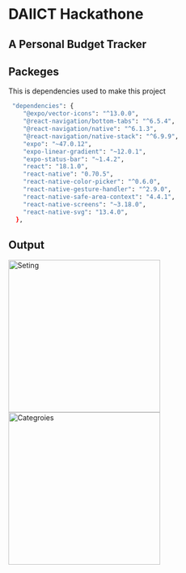 # DAIICT Hackathone
## A Personal Budget Tracker

## Packeges

This is dependencies used to make this project

```bash
 "dependencies": {
    "@expo/vector-icons": "^13.0.0",
    "@react-navigation/bottom-tabs": "^6.5.4",
    "@react-navigation/native": "^6.1.3",
    "@react-navigation/native-stack": "^6.9.9",
    "expo": "~47.0.12",
    "expo-linear-gradient": "~12.0.1",
    "expo-status-bar": "~1.4.2",
    "react": "18.1.0",
    "react-native": "0.70.5",
    "react-native-color-picker": "^0.6.0",
    "react-native-gesture-handler": "^2.9.0",
    "react-native-safe-area-context": "4.4.1",
    "react-native-screens": "~3.18.0",
    "react-native-svg": "13.4.0",
  },
```

## Output 

<img style="border-radius:30;" width="300" alt="Seting" src="https://user-images.githubusercontent.com/74901469/216751177-a207ab39-e5bd-42c2-88c4-0b3cf3480525.png">


<img style="border-radius:30" width="300" alt="Categroies" src="https://user-images.githubusercontent.com/74901469/216751212-bb63ffb4-4208-48ec-b87d-9336e715646e.png">


